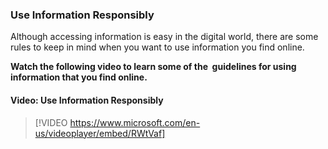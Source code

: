 ### Use Information Responsibly
Although accessing information is easy in the digital world, there are some rules to keep in mind when you want to use information you find online.

**Watch the following video to learn some of the  guidelines for using information that you find online.**



#### Video: Use Information Responsibly
> [!VIDEO https://www.microsoft.com/en-us/videoplayer/embed/RWtVaf]
